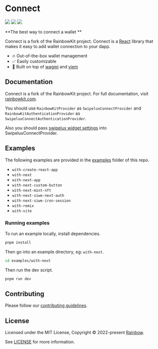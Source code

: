 # Connect

![](https://github.com/swipelux/Connect/actions/workflows/ci.yml/badge.svg)
![](https://github.com/swipelux/Connect/actions/workflows/codeql-analysis.yml/badge.svg)
![](https://github.com/swipelux/Connect/actions/workflows/release.yml/badge.svg)

**The best way to connect a wallet **

Connect is a fork of the RainbowKit project. Connect is a [React](https://reactjs.org/) library that makes it easy to add wallet connection to your dapp.

- 🔥 Out-of-the-box wallet management
- ✅ Easily customizable
- 🦄 Built on top of [wagmi](https://wagmi.sh) and [viem](https://viem.sh)

## Documentation

Connect is a fork of the RainbowKit project. For full documentation, visit [rainbowkit.com](https://rainbowkit.com).

You should use `RainbowKitProvider` as `SwipeluxConnectProvider` and `RainbowKitAuthenticationProvider` as `SwipeluxConnectAuthenticationProvider`.

Also you should pass [swipelux widget settings](https://docs.swipelux.com/IntegrationGuides/CustomizationOptions) into SwipeluxConnectProvider.


## Examples

The following examples are provided in the [examples](./examples/) folder of this repo.

- `with-create-react-app`
- `with-next`
- `with-next-app`
- `with-next-custom-button`
- `with-next-mint-nft`
- `with-next-siwe-next-auth`
- `with-next-siwe-iron-session`
- `with-remix`
- `with-vite`

### Running examples

To run an example locally, install dependencies.

```bash
pnpm install
```

Then go into an example directory, eg: `with-next`.

```bash
cd examples/with-next
```

Then run the dev script.

```bash
pnpm run dev
```

## Contributing

Please follow our [contributing guidelines](./.github/CONTRIBUTING.md).

## License

Licensed under the MIT License, Copyright © 2022-present [Rainbow](https://rainbow.me).

See [LICENSE](./LICENSE) for more information.
